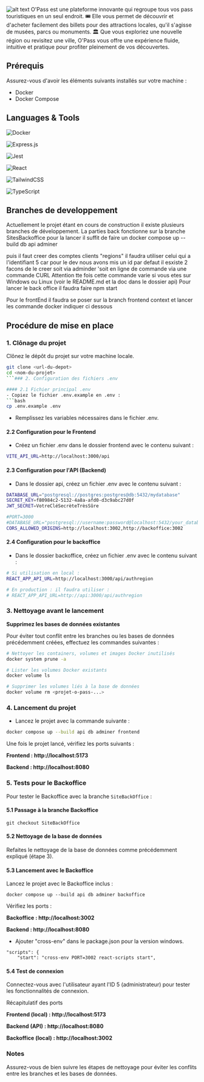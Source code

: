 

![alt text](<Copie de 🖼️ LOGO ROND - Opass.png>)
O'Pass est une plateforme innovante qui regroupe tous vos pass touristiques en un seul endroit. 🎟️ 
Elle vous permet de découvrir et d'acheter facilement des billets pour des attractions locales, qu'il s'agisse de musées, parcs ou monuments. 🏛️ Que vous exploriez une nouvelle région ou revisitez une ville, O'Pass vous offre une expérience fluide, intuitive et pratique pour profiter pleinement de vos découvertes. 
## Prérequis
Assurez-vous d'avoir les éléments suivants installés sur votre machine :
- Docker
- Docker Compose
## Languages & Tools
![Docker](https://img.shields.io/badge/docker-%230db7ed.svg?style=for-the-badge&logo=docker&logoColor=white)

![Express.js](https://img.shields.io/badge/express.js-%23404d59.svg?style=for-the-badge&logo=express&logoColor=%2361DAFB)

![Jest](https://img.shields.io/badge/-jest-%23C21325?style=for-the-badge&logo=jest&logoColor=white)

![React](https://img.shields.io/badge/react-%2320232a.svg?style=for-the-badge&logo=react&logoColor=%2361DAFB)

![TailwindCSS](https://img.shields.io/badge/tailwindcss-%2338B2AC.svg?style=for-the-badge&logo=tailwind-css&logoColor=white)

![TypeScript](https://img.shields.io/badge/typescript-%23007ACC.svg?style=for-the-badge&logo=typescript&logoColor=white)

## Branches de developpement

Actuellement le projet étant en cours de construction
il existe plusieurs branches de développement.
La parties back fonctionne sur la branche SitesBackoffice
pour la lancer il suffit de faire un  docker compose up --build db api adminer
 
 puis il faut creer des comptes clients "regions" il faudra utiliser celui qui a l'identifiant 5 car pour le dev nous avons mis un id par defaut 
 il esxiste 2 facons de le creer soit via adminder 'soit en ligne de commande via une commande CURL 
 Attention tte fois cette commande varie si vous etes sur Windows ou Linux (voir le README.md et la doc dans le dossier api)
 Pour lancer le back office il faudra faire npm start

 Pour le frontEnd  il faudra se poser sur la branch frontend context
 et lancer les commande docker indiquer ci dessous
## Procédure de mise en place

### 1. Clônage du projet
Clônez le dépôt du projet sur votre machine locale.
```bash
git clone <url-du-depot>
cd <nom-du-projet>
```### 2. Configuration des fichiers .env

#### 2.1 Fichier principal .env
- Copiez le fichier .env.example en .env :
```bash
cp .env.example .env
```
- Remplissez les variables nécessaires dans le fichier .env.

#### 2.2 Configuration pour le Frontend
- Créez un fichier .env dans le dossier frontend avec le contenu suivant :
```bash
VITE_API_URL=http://localhost:3000/api
```

#### 2.3 Configuration pour l'API (Backend)
- Dans le dossier api, créez un fichier .env avec le contenu suivant :

```bash
DATABASE_URL="postgresql://postgres:postgres@db:5432/mydatabase"
SECRET_KEY=f80984c2-5132-4a8a-afd0-d3c9abc27d0f
JWT_SECRET=VotreCléSecrèteTrèsSûre

#PORT=3000
#DATABASE_URL="postgresql://username:password@localhost:5432/your_database_name"
CORS_ALLOWED_ORIGINS=http://localhost:3002,http://backoffice:3002

```

#### 2.4 Configuration pour le backoffice
- Dans le dossier backoffice, créez un fichier .env avec le contenu suivant :
```bash
# Si utilisation en local :
REACT_APP_API_URL=http://localhost:3000/api/authregion

# En production : il faudra utiliser :
# REACT_APP_API_URL=http://api:3000/api/authregion
```

### 3. Nettoyage avant le lancement

<strong>Supprimez les bases de données existantes</strong>

Pour éviter tout conflit entre les branches ou les bases de données précédemment créées, effectuez les commandes suivantes :

```bash
# Nettoyer les containers, volumes et images Docker inutilisés
docker system prune -a

# Lister les volumes Docker existants
docker volume ls

# Supprimer les volumes liés à la base de données
docker volume rm <projet-o-pass-...>
```

### 4. Lancement du projet
- Lancez le projet avec la commande suivante :

```bash
docker compose up --build api db adminer frontend
```

Une fois le projet lancé, vérifiez les ports suivants :

<strong>Frontend : http://localhost:5173

Backend : http://localhost:8080</strong>

### 5. Tests pour le Backoffice

Pour tester le Backoffice avec la branche ```SiteBackOffice``` :

#### 5.1 Passage à la branche Backoffice
```
git checkout SiteBackOffice
```

#### 5.2 Nettoyage de la base de données
Refaites le nettoyage de la base de données comme précédemment expliqué (étape 3).

#### 5.3 Lancement avec le Backoffice
Lancez le projet avec le Backoffice inclus :
```
docker compose up --build api db adminer backoffice
```

Vérifiez les ports :

<strong>Backoffice : http://localhost:3002

Backend : http://localhost:8080</strong>

+ Ajouter "cross-env" dans le package.json pour la version windows.

```
"scripts": {
    "start": "cross-env PORT=3002 react-scripts start",
```

#### 5.4 Test de connexion

Connectez-vous avec l'utilisateur ayant l'ID 5 (administrateur) pour tester les fonctionnalités de connexion.

Récapitulatif des ports

<strong>Frontend (local) : http://localhost:5173

Backend (API) : http://localhost:8080

Backoffice (local) : http://localhost:3002</strong>

### Notes

Assurez-vous de bien suivre les étapes de nettoyage pour éviter les conflits entre les branches et les bases de données.